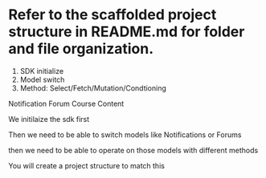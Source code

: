 # Refer to the scaffolded project structure in README.md for folder and file organization.

1) SDK initialize
2) Model switch
3) Method: Select/Fetch/Mutation/Condtioning



Notification
Forum
Course Content



We initilaize the sdk first

Then we need to be able to switch models like Notifications or Forums

then we need to be able to operate on those models with different methods

You will create a project structure to match this